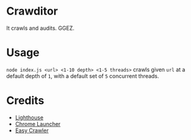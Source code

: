# Crawditor
It crawls and audits. GGEZ.

# Usage
`node index.js <url> <1-10 depth> <1-5 threads>` crawls given `url` at a default depth of `1`, with a default set of `5` concurrent threads.

# Credits
 - [Lighthouse](https://github.com/GoogleChrome/lighthouse)
 - [Chrome Launcher](https://github.com/GoogleChrome/chrome-launcher)
 - [Easy Crawler](https://github.com/SamirL/easycrawler)
